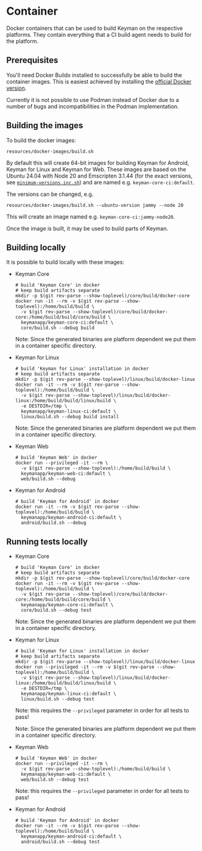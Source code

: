 # Container

Docker containers that can be used to build Keyman on the respective
platforms. They contain everything that a CI build agent needs to
build for the platform.

## Prerequisites

You'll need Docker Buildx installed to successfully be able to build the
container images. This is easiest achieved by installing the [official
Docker version](https://docs.docker.com/engine/install/ubuntu/).

Currently it is not possible to use Podman instead of Docker due to a number
of bugs and incompatibilities in the Podman implementation.

## Building the images

To build the docker images:

```shell
resources/docker-images/build.sh
```

By default this will create 64-bit images for building
Keyman for Android, Keyman for Linux and Keyman for Web. These images
are based on the Ubuntu 24.04 with Node 20 and Emscripten
3.1.44 (for the exact versions, see [`minimum-versions.inc.sh`](../build/minimum-versions.inc.sh))
and are named e.g. `keyman-core-ci:default`.

The versions can be changed, e.g.

```shell
resources/docker-images/build.sh --ubuntu-version jammy --node 20
```

This will create an image named e.g. `keyman-core-ci:jammy-node20`.

Once the image is built, it may be used to build parts of Keyman.

## Building locally

It is possible to build locally with these images:

- Keyman Core

  ```shell
  # build 'Keyman Core' in docker
  # keep build artifacts separate
  mkdir -p $(git rev-parse --show-toplevel)/core/build/docker-core
  docker run -it --rm -v $(git rev-parse --show-toplevel):/home/build/build \
    -v $(git rev-parse --show-toplevel)/core/build/docker-core:/home/build/build/core/build \
    keymanapp/keyman-core-ci:default \
    core/build.sh --debug build
  ```

  Note: Since the generated binaries are platform dependent we put them in a container
  specific directory.

- Keyman for Linux

  ```shell
  # build 'Keyman for Linux' installation in docker
  # keep build artifacts separate
  mkdir -p $(git rev-parse --show-toplevel)/linux/build/docker-linux
  docker run -it --rm -v $(git rev-parse --show-toplevel):/home/build/build \
    -v $(git rev-parse --show-toplevel)/linux/build/docker-linux:/home/build/build/linux/build \
    -e DESTDIR=/tmp \
    keymanapp/keyman-linux-ci:default \
    linux/build.sh --debug build install
  ```

  Note: Since the generated binaries are platform dependent we put them in a container
  specific directory.

- Keyman Web

  ```shell
  # build 'Keyman Web' in docker
  docker run --privileged -it --rm \
    -v $(git rev-parse --show-toplevel):/home/build/build \
    keymanapp/keyman-web-ci:default \
    web/build.sh --debug
  ```

- Keyman for Android

  ```shell
  # build 'Keyman for Android' in docker
  docker run -it --rm -v $(git rev-parse --show-toplevel):/home/build/build \
    keymanapp/keyman-android-ci:default \
    android/build.sh --debug
  ```

## Running tests locally

- Keyman Core

  ```shell
  # build 'Keyman Core' in docker
  # keep build artifacts separate
  mkdir -p $(git rev-parse --show-toplevel)/core/build/docker-core
  docker run -it --rm -v $(git rev-parse --show-toplevel):/home/build/build \
    -v $(git rev-parse --show-toplevel)/core/build/docker-core:/home/build/build/core/build \
    keymanapp/keyman-core-ci:default \
    core/build.sh --debug test
  ```

  Note: Since the generated binaries are platform dependent we put them in a container
  specific directory.

- Keyman for Linux

  ```shell
  # build 'Keyman for Linux' installation in docker
  # keep build artifacts separate
  mkdir -p $(git rev-parse --show-toplevel)/linux/build/docker-linux
  docker run --privileged -it --rm -v $(git rev-parse --show-toplevel):/home/build/build \
    -v $(git rev-parse --show-toplevel)/linux/build/docker-linux:/home/build/build/linux/build \
    -e DESTDIR=/tmp \
    keymanapp/keyman-linux-ci:default \
    linux/build.sh --debug test
  ```

  Note: this requires the `--privileged` parameter in order for all tests to pass!

  Note: Since the generated binaries are platform dependent we put them in a container
  specific directory.

- Keyman Web

  ```shell
  # build 'Keyman Web' in docker
  docker run --privileged -it --rm \
    -v $(git rev-parse --show-toplevel):/home/build/build \
    keymanapp/keyman-web-ci:default \
    web/build.sh --debug test
  ```

  Note: this requires the `--privileged` parameter in order for all tests to pass!

- Keyman for Android

  ```shell
  # build 'Keyman for Android' in docker
  docker run -it --rm -v $(git rev-parse --show-toplevel):/home/build/build \
    keymanapp/keyman-android-ci:default \
    android/build.sh --debug test
  ```
